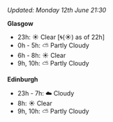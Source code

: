 *Updated: Monday 12th June 21:30*

**Glasgow**

* 23h: :sunny: Clear [:cyclone:(:sunny:) as of 22h]
* 0h - 5h: :partly_sunny: Partly Cloudy
* 6h - 8h: :sunny: Clear
* 9h, 10h: :partly_sunny: Partly Cloudy

**Edinburgh**

* 23h - 7h: :cloud: Cloudy
* 8h: :sunny: Clear
* 9h, 10h: :partly_sunny: Partly Cloudy
